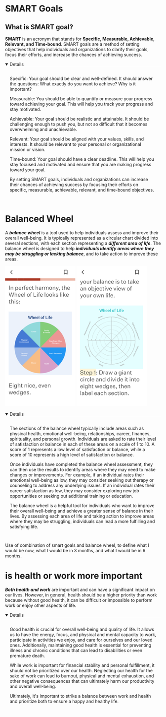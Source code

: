 
# SMART Goals
## What is SMART goal?
<b>SMART</b> is an acronym that stands for <b>Specific, Measurable, Achievable, Relevant, and Time-bound</b>. SMART goals are a method of setting objectives that help individuals and organizations to clarify their goals, focus their efforts, and increase the chances of achieving success.

<details open>
<div style="border: 1px solid white; padding: 1em">

Specific: Your goal should be clear and well-defined. It should answer the questions: What exactly do you want to achieve? Why is it important?

Measurable: You should be able to quantify or measure your progress toward achieving your goal. This will help you track your progress and stay motivated.

Achievable: Your goal should be realistic and attainable. It should be challenging enough to push you, but not so difficult that it becomes overwhelming and unachievable.

Relevant: Your goal should be aligned with your values, skills, and interests. It should be relevant to your personal or organizational mission or vision.

Time-bound: Your goal should have a clear deadline. This will help you stay focused and motivated and ensure that you are making progress toward your goal.

By setting SMART goals, individuals and organizations can increase their chances of achieving success by focusing their efforts on specific, measurable, achievable, relevant, and time-bound objectives.
</div>
</details>



# Balanced Wheel

A ***balance wheel*** is a tool used to help individuals assess and improve their overall well-being. It is typically represented as a circular chart divided into several sections, with each section representing a ***different area of life***. The balance wheel is designed to help ***individuals identify areas where they may be struggling or lacking balance***, and to take action to improve these areas.

<p float="central">
<img src="images\BALANCE WHEEL 1.png" width="45%">
<img src="images\BALANCE WHEEL 2.png" width="45%">
</p>

<details open>
<div style="border: 1px solid white; padding: 1em">

The sections of the balance wheel typically include areas such as physical health, emotional well-being, relationships, career, finances, spirituality, and personal growth. Individuals are asked to rate their level of satisfaction or balance in each of these areas on a scale of 1 to 10. A score of 1 represents a low level of satisfaction or balance, while a score of 10 represents a high level of satisfaction or balance.

Once individuals have completed the balance wheel assessment, they can then use the results to identify areas where they may need to make changes or improvements. For example, if an individual rates their emotional well-being as low, they may consider seeking out therapy or counseling to address any underlying issues. If an individual rates their career satisfaction as low, they may consider exploring new job opportunities or seeking out additional training or education.

The balance wheel is a helpful tool for individuals who want to improve their overall well-being and achieve a greater sense of balance in their lives. By assessing each area of life and taking action to improve areas where they may be struggling, individuals can lead a more fulfilling and satisfying life.
</div>

</details>

Use of combination of smart goals and balance wheel, to define what I would be now, what I would be in 3 months, and what I would be in 6 months. 

# is health or work more important

***Both health and work*** are important and can have a significant impact on our lives. However, in general, health should be a higher priority than work because without good health, it can be difficult or impossible to perform work or enjoy other aspects of life.

<details open>
<div style="border: 1px solid white; padding: 1em">

Good health is crucial for overall well-being and quality of life. It allows us to have the energy, focus, and physical and mental capacity to work, participate in activities we enjoy, and care for ourselves and our loved ones. Additionally, maintaining good health is essential for preventing illness and chronic conditions that can lead to disabilities or even premature death.

While work is important for financial stability and personal fulfillment, it should not be prioritized over our health. Neglecting our health for the sake of work can lead to burnout, physical and mental exhaustion, and other negative consequences that can ultimately harm our productivity and overall well-being.

Ultimately, it's important to strike a balance between work and health and prioritize both to ensure a happy and healthy life.

</div>

</details>